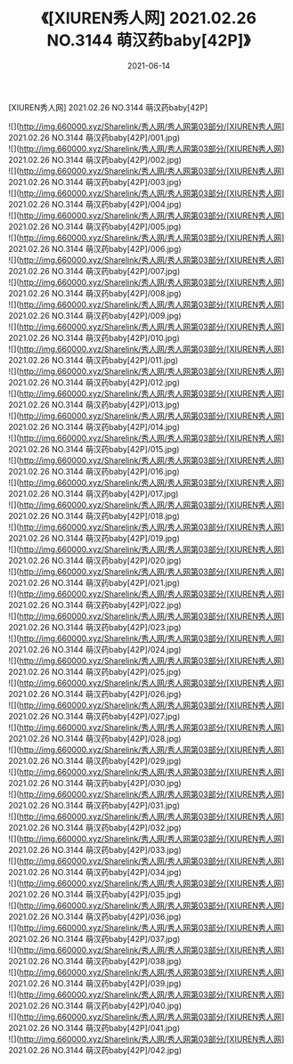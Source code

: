 ﻿---
layout: post
title:  《[XIUREN秀人网] 2021.02.26 NO.3144 萌汉药baby[42P]》
date:   2021-06-14
img: http://img.660000.xyz/Sharelink/秀人网/秀人网第03部分/[XIUREN秀人网] 2021.02.26 NO.3144 萌汉药baby[42P]/000.jpg
categories: [美女, 清纯, 唯美]
---

[XIUREN秀人网] 2021.02.26 NO.3144 萌汉药baby[42P]

  ![](http://img.660000.xyz/Sharelink/秀人网/秀人网第03部分/[XIUREN秀人网] 2021.02.26 NO.3144 萌汉药baby[42P]/001.jpg) <br> ![](http://img.660000.xyz/Sharelink/秀人网/秀人网第03部分/[XIUREN秀人网] 2021.02.26 NO.3144 萌汉药baby[42P]/002.jpg) <br> ![](http://img.660000.xyz/Sharelink/秀人网/秀人网第03部分/[XIUREN秀人网] 2021.02.26 NO.3144 萌汉药baby[42P]/003.jpg) <br> ![](http://img.660000.xyz/Sharelink/秀人网/秀人网第03部分/[XIUREN秀人网] 2021.02.26 NO.3144 萌汉药baby[42P]/004.jpg) <br> ![](http://img.660000.xyz/Sharelink/秀人网/秀人网第03部分/[XIUREN秀人网] 2021.02.26 NO.3144 萌汉药baby[42P]/005.jpg) <br> ![](http://img.660000.xyz/Sharelink/秀人网/秀人网第03部分/[XIUREN秀人网] 2021.02.26 NO.3144 萌汉药baby[42P]/006.jpg) <br> ![](http://img.660000.xyz/Sharelink/秀人网/秀人网第03部分/[XIUREN秀人网] 2021.02.26 NO.3144 萌汉药baby[42P]/007.jpg) <br> ![](http://img.660000.xyz/Sharelink/秀人网/秀人网第03部分/[XIUREN秀人网] 2021.02.26 NO.3144 萌汉药baby[42P]/008.jpg) <br> ![](http://img.660000.xyz/Sharelink/秀人网/秀人网第03部分/[XIUREN秀人网] 2021.02.26 NO.3144 萌汉药baby[42P]/009.jpg) <br> ![](http://img.660000.xyz/Sharelink/秀人网/秀人网第03部分/[XIUREN秀人网] 2021.02.26 NO.3144 萌汉药baby[42P]/010.jpg) <br> ![](http://img.660000.xyz/Sharelink/秀人网/秀人网第03部分/[XIUREN秀人网] 2021.02.26 NO.3144 萌汉药baby[42P]/011.jpg) <br> ![](http://img.660000.xyz/Sharelink/秀人网/秀人网第03部分/[XIUREN秀人网] 2021.02.26 NO.3144 萌汉药baby[42P]/012.jpg) <br> ![](http://img.660000.xyz/Sharelink/秀人网/秀人网第03部分/[XIUREN秀人网] 2021.02.26 NO.3144 萌汉药baby[42P]/013.jpg) <br> ![](http://img.660000.xyz/Sharelink/秀人网/秀人网第03部分/[XIUREN秀人网] 2021.02.26 NO.3144 萌汉药baby[42P]/014.jpg) <br> ![](http://img.660000.xyz/Sharelink/秀人网/秀人网第03部分/[XIUREN秀人网] 2021.02.26 NO.3144 萌汉药baby[42P]/015.jpg) <br> ![](http://img.660000.xyz/Sharelink/秀人网/秀人网第03部分/[XIUREN秀人网] 2021.02.26 NO.3144 萌汉药baby[42P]/016.jpg) <br> ![](http://img.660000.xyz/Sharelink/秀人网/秀人网第03部分/[XIUREN秀人网] 2021.02.26 NO.3144 萌汉药baby[42P]/017.jpg) <br> ![](http://img.660000.xyz/Sharelink/秀人网/秀人网第03部分/[XIUREN秀人网] 2021.02.26 NO.3144 萌汉药baby[42P]/018.jpg) <br> ![](http://img.660000.xyz/Sharelink/秀人网/秀人网第03部分/[XIUREN秀人网] 2021.02.26 NO.3144 萌汉药baby[42P]/019.jpg) <br> ![](http://img.660000.xyz/Sharelink/秀人网/秀人网第03部分/[XIUREN秀人网] 2021.02.26 NO.3144 萌汉药baby[42P]/020.jpg) <br> ![](http://img.660000.xyz/Sharelink/秀人网/秀人网第03部分/[XIUREN秀人网] 2021.02.26 NO.3144 萌汉药baby[42P]/021.jpg) <br> ![](http://img.660000.xyz/Sharelink/秀人网/秀人网第03部分/[XIUREN秀人网] 2021.02.26 NO.3144 萌汉药baby[42P]/022.jpg) <br> ![](http://img.660000.xyz/Sharelink/秀人网/秀人网第03部分/[XIUREN秀人网] 2021.02.26 NO.3144 萌汉药baby[42P]/023.jpg) <br> ![](http://img.660000.xyz/Sharelink/秀人网/秀人网第03部分/[XIUREN秀人网] 2021.02.26 NO.3144 萌汉药baby[42P]/024.jpg) <br> ![](http://img.660000.xyz/Sharelink/秀人网/秀人网第03部分/[XIUREN秀人网] 2021.02.26 NO.3144 萌汉药baby[42P]/025.jpg) <br> ![](http://img.660000.xyz/Sharelink/秀人网/秀人网第03部分/[XIUREN秀人网] 2021.02.26 NO.3144 萌汉药baby[42P]/026.jpg) <br> ![](http://img.660000.xyz/Sharelink/秀人网/秀人网第03部分/[XIUREN秀人网] 2021.02.26 NO.3144 萌汉药baby[42P]/027.jpg) <br> ![](http://img.660000.xyz/Sharelink/秀人网/秀人网第03部分/[XIUREN秀人网] 2021.02.26 NO.3144 萌汉药baby[42P]/028.jpg) <br> ![](http://img.660000.xyz/Sharelink/秀人网/秀人网第03部分/[XIUREN秀人网] 2021.02.26 NO.3144 萌汉药baby[42P]/029.jpg) <br> ![](http://img.660000.xyz/Sharelink/秀人网/秀人网第03部分/[XIUREN秀人网] 2021.02.26 NO.3144 萌汉药baby[42P]/030.jpg) <br> ![](http://img.660000.xyz/Sharelink/秀人网/秀人网第03部分/[XIUREN秀人网] 2021.02.26 NO.3144 萌汉药baby[42P]/031.jpg) <br> ![](http://img.660000.xyz/Sharelink/秀人网/秀人网第03部分/[XIUREN秀人网] 2021.02.26 NO.3144 萌汉药baby[42P]/032.jpg) <br> ![](http://img.660000.xyz/Sharelink/秀人网/秀人网第03部分/[XIUREN秀人网] 2021.02.26 NO.3144 萌汉药baby[42P]/033.jpg) <br> ![](http://img.660000.xyz/Sharelink/秀人网/秀人网第03部分/[XIUREN秀人网] 2021.02.26 NO.3144 萌汉药baby[42P]/034.jpg) <br> ![](http://img.660000.xyz/Sharelink/秀人网/秀人网第03部分/[XIUREN秀人网] 2021.02.26 NO.3144 萌汉药baby[42P]/035.jpg) <br> ![](http://img.660000.xyz/Sharelink/秀人网/秀人网第03部分/[XIUREN秀人网] 2021.02.26 NO.3144 萌汉药baby[42P]/036.jpg) <br> ![](http://img.660000.xyz/Sharelink/秀人网/秀人网第03部分/[XIUREN秀人网] 2021.02.26 NO.3144 萌汉药baby[42P]/037.jpg) <br> ![](http://img.660000.xyz/Sharelink/秀人网/秀人网第03部分/[XIUREN秀人网] 2021.02.26 NO.3144 萌汉药baby[42P]/038.jpg) <br> ![](http://img.660000.xyz/Sharelink/秀人网/秀人网第03部分/[XIUREN秀人网] 2021.02.26 NO.3144 萌汉药baby[42P]/039.jpg) <br> ![](http://img.660000.xyz/Sharelink/秀人网/秀人网第03部分/[XIUREN秀人网] 2021.02.26 NO.3144 萌汉药baby[42P]/040.jpg) <br> ![](http://img.660000.xyz/Sharelink/秀人网/秀人网第03部分/[XIUREN秀人网] 2021.02.26 NO.3144 萌汉药baby[42P]/041.jpg) <br> ![](http://img.660000.xyz/Sharelink/秀人网/秀人网第03部分/[XIUREN秀人网] 2021.02.26 NO.3144 萌汉药baby[42P]/042.jpg) <br>